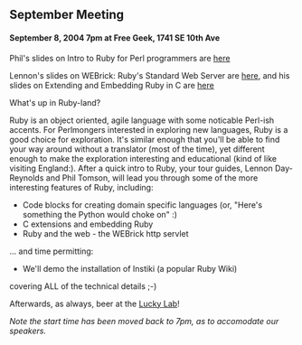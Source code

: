 ## September Meeting

#### September 8, 2004 7pm at Free Geek, 1741 SE 10th Ave

Phil's slides on Intro to Ruby for Perl programmers are [here](http://www.aracnet.com/~ptkwt/pm_presentation/rSlide-0.html)

Lennon's slides on WEBrick: Ruby's Standard Web Server are [here](http://rcoder.net/talks/pm_sep04/webrick/index.html), and his slides on Extending and Embedding Ruby in C are [here](http://rcoder.net/talks/pm_sep04/c_api/index.html)

What's up in Ruby-land?

Ruby is an object oriented, agile language with some noticable Perl-ish
accents.  For Perlmongers interested in exploring new languages, Ruby is a
good choice for exploration.  It's similar enough that you'll be able to
find your way around without a translator (most of the time), yet
different enough to make the exploration interesting and educational
(kind of like visiting England:).  After a quick intro to Ruby, your tour
guides, Lennon Day-Reynolds and Phil Tomson, will lead you through some of
the more interesting features of Ruby, including:

* Code blocks for creating domain specific languages (or, "Here's something the Python would choke on" :)
* C extensions and embedding Ruby
* Ruby and the web - the WEBrick http servlet

... and time permitting:

* We'll demo the installation of Instiki (a popular Ruby Wiki) 

covering ALL of the technical details ;-)

Afterwards, as always, beer at the [Lucky Lab](http://www.luckylab.com/lab_hawth.html)!

_Note the start time has been moved back to 7pm, as to accomodate our speakers._
